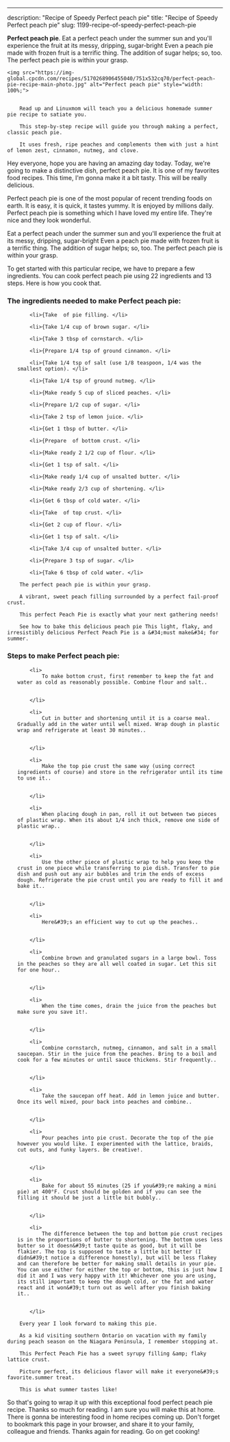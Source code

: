 ---
description: "Recipe of Speedy Perfect peach pie"
title: "Recipe of Speedy Perfect peach pie"
slug: 1199-recipe-of-speedy-perfect-peach-pie

<p>
	<strong>Perfect peach pie</strong>. 
	Eat a perfect peach under the summer sun and you&#39;ll experience the fruit at its messy, dripping, sugar-bright Even a peach pie made with frozen fruit is a terrific thing. The addition of sugar helps; so, too. The perfect peach pie is within your grasp.
</p>
<p>
	
	<img src="https://img-global.cpcdn.com/recipes/5170268906455040/751x532cq70/perfect-peach-pie-recipe-main-photo.jpg" alt="Perfect peach pie" style="width: 100%;">
	
	
		Read up and Linuxmom will teach you a delicious homemade summer pie recipe to satiate you.
	
		This step-by-step recipe will guide you through making a perfect, classic peach pie.
	
		It uses fresh, ripe peaches and complements them with just a hint of lemon zest, cinnamon, nutmeg, and clove.
	
</p>
<p>
	Hey everyone, hope you are having an amazing day today. Today, we're going to make a distinctive dish, perfect peach pie. It is one of my favorites food recipes. This time, I'm gonna make it a bit tasty. This will be really delicious.
</p>
	
<p>
	Perfect peach pie is one of the most popular of recent trending foods on earth. It is easy, it is quick, it tastes yummy. It is enjoyed by millions daily. Perfect peach pie is something which I have loved my entire life. They're nice and they look wonderful.
</p>
<p>
	Eat a perfect peach under the summer sun and you&#39;ll experience the fruit at its messy, dripping, sugar-bright Even a peach pie made with frozen fruit is a terrific thing. The addition of sugar helps; so, too. The perfect peach pie is within your grasp.
</p>

<p>
To get started with this particular recipe, we have to prepare a few ingredients. You can cook perfect peach pie using 22 ingredients and 13 steps. Here is how you cook that.
</p>

<h3>The ingredients needed to make Perfect peach pie:</h3>

<ol>
	
		<li>{Take  of pie filling. </li>
	
		<li>{Take 1/4 cup of brown sugar. </li>
	
		<li>{Take 3 tbsp of cornstarch. </li>
	
		<li>{Prepare 1/4 tsp of ground cinnamon. </li>
	
		<li>{Take 1/4 tsp of salt (use 1/8 teaspoon, 1/4 was the smallest option). </li>
	
		<li>{Take 1/4 tsp of ground nutmeg. </li>
	
		<li>{Make ready 5 cup of sliced peaches. </li>
	
		<li>{Prepare 1/2 cup of sugar. </li>
	
		<li>{Take 2 tsp of lemon juice. </li>
	
		<li>{Get 1 tbsp of butter. </li>
	
		<li>{Prepare  of bottom crust. </li>
	
		<li>{Make ready 2 1/2 cup of flour. </li>
	
		<li>{Get 1 tsp of salt. </li>
	
		<li>{Make ready 1/4 cup of unsalted butter. </li>
	
		<li>{Make ready 2/3 cup of shortening. </li>
	
		<li>{Get 6 tbsp of cold water. </li>
	
		<li>{Take  of top crust. </li>
	
		<li>{Get 2 cup of flour. </li>
	
		<li>{Get 1 tsp of salt. </li>
	
		<li>{Take 3/4 cup of unsalted butter. </li>
	
		<li>{Prepare 3 tsp of sugar. </li>
	
		<li>{Take 6 tbsp of cold water. </li>
	
</ol>
<p>
	
		The perfect peach pie is within your grasp.
	
		A vibrant, sweet peach filling surrounded by a perfect fail-proof crust.
	
		This perfect Peach Pie is exactly what your next gathering needs!
	
		See how to bake this delicious peach pie This light, flaky, and irresistibly delicious Perfect Peach Pie is a &#34;must make&#34; for summer.
	
</p>

<h3>Steps to make Perfect peach pie:</h3>

<ol>
	
		<li>
			To make bottom crust, first remember to keep the fat and water as cold as reasonably possible. Combine flour and salt..
			
			
		</li>
	
		<li>
			Cut in butter and shortening until it is a coarse meal. Gradually add in the water until well mixed. Wrap dough in plastic wrap and refrigerate at least 30 minutes..
			
			
		</li>
	
		<li>
			Make the top pie crust the same way (using correct ingredients of course) and store in the refrigerator until its time to use it..
			
			
		</li>
	
		<li>
			When placing dough in pan, roll it out between two pieces of plastic wrap. When its about 1/4 inch thick, remove one side of plastic wrap..
			
			
		</li>
	
		<li>
			Use the other piece of plastic wrap to help you keep the crust in one piece while transferring to pie dish. Transfer to pie dish and push out any air bubbles and trim the ends of excess dough. Refrigerate the pie crust until you are ready to fill it and bake it..
			
			
		</li>
	
		<li>
			Here&#39;s an efficient way to cut up the peaches..
			
			
		</li>
	
		<li>
			Combine brown and granulated sugars in a large bowl. Toss in the peaches so they are all well coated in sugar. Let this sit for one hour..
			
			
		</li>
	
		<li>
			When the time comes, drain the juice from the peaches but make sure you save it!.
			
			
		</li>
	
		<li>
			Combine cornstarch, nutmeg, cinnamon, and salt in a small saucepan. Stir in the juice from the peaches. Bring to a boil and cook for a few minutes or until sauce thickens. Stir frequently..
			
			
		</li>
	
		<li>
			Take the saucepan off heat. Add in lemon juice and butter. Once its well mixed, pour back into peaches and combine..
			
			
		</li>
	
		<li>
			Pour peaches into pie crust. Decorate the top of the pie however you would like. I experimented with the lattice, braids, cut outs, and funky layers. Be creative!.
			
			
		</li>
	
		<li>
			Bake for about 55 minutes (25 if you&#39;re making a mini pie) at 400°F. Crust should be golden and if you can see the filling it should be just a little bit bubbly..
			
			
		</li>
	
		<li>
			The difference between the top and bottom pie crust recipes is in the proportions of butter to shortening. The bottom uses less butter so it doesn&#39;t taste quite as good, but it will be flakier. The top is supposed to taste a little bit better (I didn&#39;t notice a difference honestly), but will be less flakey and can therefore be better for making small details in your pie. You can use either for either the top or bottom, this is just how I did it and I was very happy with it! Whichever one you are using, its still important to keep the dough cold, or the fat and water react and it won&#39;t turn out as well after you finish baking it..
			
			
		</li>
	
</ol>

<p>
	
		Every year I look forward to making this pie.
	
		As a kid visiting southern Ontario on vacation with my family during peach season on the Niagara Peninsula, I remember stopping at.
	
		This Perfect Peach Pie has a sweet syrupy filling &amp; flaky lattice crust.
	
		Picture perfect, its delicious flavor will make it everyone&#39;s favorite.summer treat.
	
		This is what summer tastes like!
	
</p>

<p>
	So that's going to wrap it up with this exceptional food perfect peach pie recipe. Thanks so much for reading. I am sure you will make this at home. There is gonna be interesting food in home recipes coming up. Don't forget to bookmark this page in your browser, and share it to your family, colleague and friends. Thanks again for reading. Go on get cooking!
</p>
